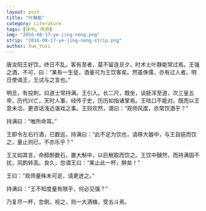 ```yaml
---
layout: post
title: "叶静能"
category: Literature
tags: [读书, 传奇]
img: "2016-08-17-ye-jing-neng.png"
strip: "2016-08-17-ye-jing-neng-strip.png"
author: Xue_Yusi
---
```

唐汝阳王好饮，终日不乱。客有至者，莫不留连旦夕。时术士叶静能常过焉。王强之酒，不可，曰：“某有一生徒，酒量可为王饮客矣。然虽侏儒，亦有过人者。明日使谒王，王试与之言也。”

明旦，有投刺，曰道士常持满。王引入。长二尺，既坐，谈胚浑至道，次三皇五帝，历代兴亡，天时人事，经传子史，历历如指诸掌焉。王呿口不能对。既而以王意未洽，更咨话浅近谐戏之事。王则欢然，谓曰：“观师风度，亦常饮酒乎？”

持满曰：“唯所命耳。”

王即令左右行酒，已数巡，持满曰：“此不足为饮也，请移大器中，与王自挹而饮之，量止则已，不亦乐乎？”

王又如其言，命醇酹数石，置大斛中，以巨觥取而饮之。王饮中醺然，而持满固不扰，风韵转高。良久，忽谓王曰：“某止此一杯，醉矣！”

王曰：“观师量殊未可足，请更迸之。”

持满曰：“王不知度量有限乎，何必见强？”

乃复尽一杯，忽倒，视之，则一大酒榼，受五斗焉。
